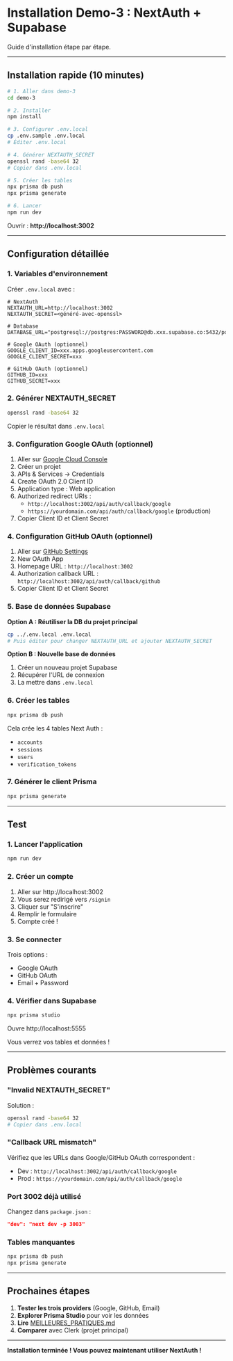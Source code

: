 # Installation Demo-3 : NextAuth + Supabase

Guide d'installation étape par étape.

---

## Installation rapide (10 minutes)

```bash
# 1. Aller dans demo-3
cd demo-3

# 2. Installer
npm install

# 3. Configurer .env.local
cp .env.sample .env.local
# Éditer .env.local

# 4. Générer NEXTAUTH_SECRET
openssl rand -base64 32
# Copier dans .env.local

# 5. Créer les tables
npx prisma db push
npx prisma generate

# 6. Lancer
npm run dev
```

Ouvrir : **http://localhost:3002**

---

## Configuration détaillée

### 1. Variables d'environnement

Créer `.env.local` avec :

```env
# NextAuth
NEXTAUTH_URL=http://localhost:3002
NEXTAUTH_SECRET=<généré-avec-openssl>

# Database
DATABASE_URL="postgresql://postgres:PASSWORD@db.xxx.supabase.co:5432/postgres"

# Google OAuth (optionnel)
GOOGLE_CLIENT_ID=xxx.apps.googleusercontent.com
GOOGLE_CLIENT_SECRET=xxx

# GitHub OAuth (optionnel)
GITHUB_ID=xxx
GITHUB_SECRET=xxx
```

### 2. Générer NEXTAUTH_SECRET

```bash
openssl rand -base64 32
```

Copier le résultat dans `.env.local`

### 3. Configuration Google OAuth (optionnel)

1. Aller sur [Google Cloud Console](https://console.cloud.google.com)
2. Créer un projet
3. APIs & Services → Credentials
4. Create OAuth 2.0 Client ID
5. Application type : Web application
6. Authorized redirect URIs :
   - `http://localhost:3002/api/auth/callback/google`
   - `https://yourdomain.com/api/auth/callback/google` (production)
7. Copier Client ID et Client Secret

### 4. Configuration GitHub OAuth (optionnel)

1. Aller sur [GitHub Settings](https://github.com/settings/developers)
2. New OAuth App
3. Homepage URL : `http://localhost:3002`
4. Authorization callback URL : `http://localhost:3002/api/auth/callback/github`
5. Copier Client ID et Client Secret

### 5. Base de données Supabase

**Option A : Réutiliser la DB du projet principal**

```bash
cp ../.env.local .env.local
# Puis éditer pour changer NEXTAUTH_URL et ajouter NEXTAUTH_SECRET
```

**Option B : Nouvelle base de données**

1. Créer un nouveau projet Supabase
2. Récupérer l'URL de connexion
3. La mettre dans `.env.local`

### 6. Créer les tables

```bash
npx prisma db push
```

Cela crée les 4 tables Next Auth :
- `accounts`
- `sessions`
- `users`
- `verification_tokens`

### 7. Générer le client Prisma

```bash
npx prisma generate
```

---

## Test

### 1. Lancer l'application

```bash
npm run dev
```

### 2. Créer un compte

1. Aller sur http://localhost:3002
2. Vous serez redirigé vers `/signin`
3. Cliquer sur "S'inscrire"
4. Remplir le formulaire
5. Compte créé !

### 3. Se connecter

Trois options :
- Google OAuth
- GitHub OAuth
- Email + Password

### 4. Vérifier dans Supabase

```bash
npx prisma studio
```

Ouvre http://localhost:5555

Vous verrez vos tables et données !

---

## Problèmes courants

### "Invalid NEXTAUTH_SECRET"

Solution :
```bash
openssl rand -base64 32
# Copier dans .env.local
```

### "Callback URL mismatch"

Vérifiez que les URLs dans Google/GitHub OAuth correspondent :
- Dev : `http://localhost:3002/api/auth/callback/google`
- Prod : `https://yourdomain.com/api/auth/callback/google`

### Port 3002 déjà utilisé

Changez dans `package.json` :
```json
"dev": "next dev -p 3003"
```

### Tables manquantes

```bash
npx prisma db push
npx prisma generate
```

---

## Prochaines étapes

1. **Tester les trois providers** (Google, GitHub, Email)
2. **Explorer Prisma Studio** pour voir les données
3. **Lire** [MEILLEURES_PRATIQUES.md](MEILLEURES_PRATIQUES.md)
4. **Comparer** avec Clerk (projet principal)

---

**Installation terminée ! Vous pouvez maintenant utiliser NextAuth !**

